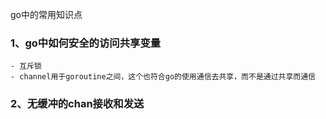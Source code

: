 go中的常用知识点
### 1、go中如何安全的访问共享变量
	- 互斥锁
	- channel用于goroutine之间，这个也符合go的使用通信去共享，而不是通过共享而通信
	
### 2、无缓冲的chan接收和发送